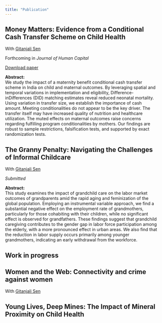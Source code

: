 ```yaml
---
title: "Publication"
---
```


##  Money Matters: Evidence from a Conditional Cash Transfer Scheme on Child Health 
With [Gitanjali Sen](https://scholar.google.com/citations?user=bbFIXNgAAAAJ&hl=en) 

Forthcoming in *Journal of Human Capital*

[Download paper](https://papers.ssrn.com/sol3/papers.cfm?abstract_id=4877346)

**Abstract:**  
We study the impact of a maternity benefit conditional cash transfer scheme in India on child and maternal outcomes. By leveraging spatial and temporal variations in implementation and eligibility, Difference-inDifferences (DID) matching estimates reveal reduced neonatal mortality. Using variation in transfer size, we establish the importance of cash amount. Meeting conditionalities do not appear to be the key driver. The transfer itself may have increased quality of nutrition and healthcare utilization. The muted effects on maternal outcomes raise concerns regarding fulfilling program conditionalities by mothers. Our findings are robust to sample restrictions, falsification tests, and supported by exact randomization tests.

##  The Granny Penalty: Navigating the Challenges of Informal Childcare  

With [Gitanjali Sen](https://scholar.google.com/citations?user=bbFIXNgAAAAJ&hl=en) 

*Submitted*

**Abstract:**  
This study examines the impact of grandchild care on the labor market outcomes of grandparents amid the rapid aging and feminization of the global population. Employing an instrumental variable approach, we find a substantial negative effect on the employment rate of grandmothers, particularly for those cohabiting with their children, while no significant effect is observed for grandfathers. These findings suggest that grandchild caregiving contributes to the gender gap in labor force participation among the elderly, with a more pronounced effect in urban areas. We also find that the reduction in labor supply occurs primarily among younger grandmothers, indicating an early withdrawal from the workforce.

Work in progress
-----------

##  Women and the Web: Connectivity and crime against women

With [Gitanjali Sen](https://scholar.google.com/citations?user=bbFIXNgAAAAJ&hl=en) 

##  Young Lives, Deep Mines: The Impact of Mineral Proximity on Child Health 



